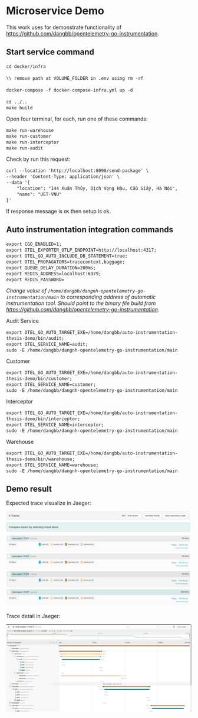 # Microservice Demo

This work uses for demonstrate functionality of https://github.com/dangbb/opentelemetry-go-instrumentation.

## Start service command

```shell
cd docker/infra

\\ remove path at VOLUME_FOLDER in .env using rm -rf 

docker-compose -f docker-compose-infra.yml up -d

cd ../..
make build 
```

Open four terminal, for each, run one of these commands:

```shell
make run-warehouse
make run-customer
make run-interceptor
make run-audit
```

Check by run this request:

```shell
curl --location 'http://localhost:8090/send-package' \
--header 'Content-Type: application/json' \
--data '{
    "location": "144 Xuân Thủy, Dịch Vọng Hậu, Cầu Giấy, Hà Nội",
    "name": "UET-VNU"
}'
```

If response message is `OK` then setup is ok.

## Auto instrumentation integration commands

```shell
export CGO_ENABLED=1;
export OTEL_EXPORTER_OTLP_ENDPOINT=http://localhost:4317;
export OTEL_GO_AUTO_INCLUDE_DB_STATEMENT=true;
export OTEL_PROPAGATORS=tracecontext,baggage;
export QUEUE_DELAY_DURATION=200ms;
export REDIS_ADDRESS=localhost:6379;
export REDIS_PASSWORD=
```

_Change value of `/home/dangbb/dangnh-opentelemetry-go-instrumentation/main` to corresponding address of automatic instrumentation tool. Should point to the binary file build from https://github.com/dangbb/opentelemetry-go-instrumentation._

Audit Service

```shell
export OTEL_GO_AUTO_TARGET_EXE=/home/dangbb/auto-instrumentation-thesis-demo/bin/audit;
export OTEL_SERVICE_NAME=audit;
sudo -E /home/dangbb/dangnh-opentelemetry-go-instrumentation/main
```

Customer

```shell
export OTEL_GO_AUTO_TARGET_EXE=/home/dangbb/auto-instrumentation-thesis-demo/bin/customer;
export OTEL_SERVICE_NAME=customer;
sudo -E /home/dangbb/dangnh-opentelemetry-go-instrumentation/main
```

Interceptor

```shell
export OTEL_GO_AUTO_TARGET_EXE=/home/dangbb/auto-instrumentation-thesis-demo/bin/interceptor;
export OTEL_SERVICE_NAME=interceptor;
sudo -E /home/dangbb/dangnh-opentelemetry-go-instrumentation/main
```

Warehouse

```shell
export OTEL_GO_AUTO_TARGET_EXE=/home/dangbb/auto-instrumentation-thesis-demo/bin/warehouse;
export OTEL_SERVICE_NAME=warehouse;
sudo -E /home/dangbb/dangnh-opentelemetry-go-instrumentation/main
```

## Demo result

Expected trace visualize in Jaeger:

<img src="doc/jaeger_span.png">

Trace detail in Jaeger:

<img src="doc/jaeger_span_detail.png">